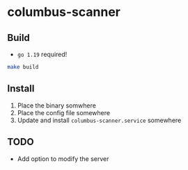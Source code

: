 # columbus-scanner

## Build

- `go 1.19` required!

```bash
make build
```

## Install

1. Place the binary somwhere
2. Place the config file somewhere
3. Update and install `columbus-scanner.service` somewhere

## TODO

- Add option to modify the server